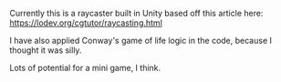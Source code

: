 Currently this is a raycaster built in Unity based off this article here: https://lodev.org/cgtutor/raycasting.html

I have also applied Conway's game of life logic in the code, because I thought it was silly. 

Lots of potential for a mini game, I think.
